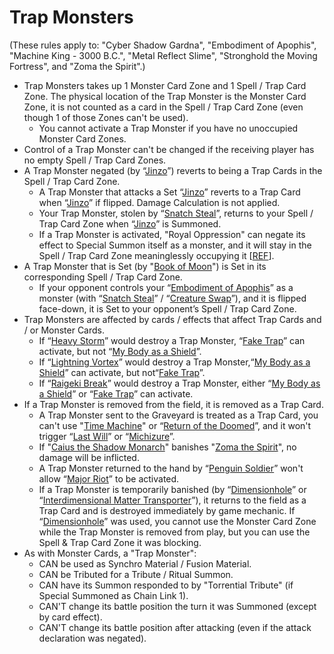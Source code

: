 # Trap Monsters

(These rules apply to: "Cyber Shadow Gardna", "Embodiment of Apophis", "Machine King - 3000 B.C.", "Metal Reflect Slime", "Stronghold the Moving Fortress", and "Zoma the Spirit".)

*   Trap Monsters takes up 1 Monster Card Zone and 1 Spell / Trap Card Zone. The physical location of the Trap Monster is the Monster Card Zone, it is not counted as a card in the Spell / Trap Card Zone (even though 1 of those Zones can't be used).
    *   You cannot activate a Trap Monster if you have no unoccupied Monster Card Zones.
*   Control of a Trap Monster can't be changed if the receiving player has no empty Spell / Trap Card Zones.
*   A Trap Monster negated (by “[Jinzo](https://yugioh.fandom.com/wiki/Jinzo)”) reverts to being a Trap Cards in the Spell / Trap Card Zone.
    *   A Trap Monster that attacks a Set “[Jinzo](https://yugioh.fandom.com/wiki/Jinzo)” reverts to a Trap Card when “[Jinzo](https://yugioh.fandom.com/wiki/Jinzo)” if flipped. Damage Calculation is not applied.
    *   Your Trap Monster, stolen by “[Snatch Steal](https://yugioh.fandom.com/wiki/Snatch_Steal)”, returns to your Spell / Trap Card Zone when “[Jinzo](https://yugioh.fandom.com/wiki/Jinzo)” is Summoned.
    *   If a Trap Monster is activated, "Royal Oppression" can negate its effect to Special Summon itself as a monster, and it will stay in the Spell / Trap Card Zone meaninglessly occupying it \[[REF](https://www.pojo.biz/board/showthread.php?p=14930312)\].
*   A Trap Monster that is Set (by "[Book of Moon](https://yugipedia.com/wiki/Book_of_Moon)") is Set in its corresponding Spell / Trap Card Zone.
    *   If your opponent controls your “[Embodiment of Apophis](https://yugipedia.com/wiki/Embodiment_of_Apophis)” as a monster (with “[Snatch Steal](https://yugioh.fandom.com/wiki/Snatch_Steal)” / “[Creature Swap](https://yugipedia.com/wiki/Creature_Swap)”), and it is flipped face-down, it is Set to your opponent’s Spell / Trap Card Zone.
*   Trap Monsters are affected by cards / effects that affect Trap Cards and / or Monster Cards.
    *   If “[Heavy Storm](https://yugipedia.com/wiki/Heavy_Storm)” would destroy a Trap Monster, “[Fake Trap](https://yugipedia.com/wiki/Fake_Trap)” can activate, but not “[My Body as a Shield](https://yugipedia.com/wiki/My_Body_as_a_Shield)”.
    *   If “[Lightning Vortex](https://yugipedia.com/wiki/Lightning_Vortex)” would destroy a Trap Monster,“[My Body as a Shield](https://yugipedia.com/wiki/My_Body_as_a_Shield)” can activate, but not“[Fake Trap](https://yugipedia.com/wiki/Fake_Trap)”.
    *   If “[Raigeki Break](https://yugipedia.com/wiki/Raigeki_Break)” would destroy a Trap Monster, either “[My Body as a Shield](https://yugipedia.com/wiki/My_Body_as_a_Shield)” or “[Fake Trap](https://yugipedia.com/wiki/Fake_Trap)” can activate.
*   If a Trap Monster is removed from the field, it is removed as a Trap Card.
    *   A Trap Monster sent to the Graveyard is treated as a Trap Card, you can't use "[Time Machine](https://yugipedia.com/wiki/Time_Machine)" or “[Return of the Doomed](https://yugipedia.com/wiki/Return_of_the_Doomed)”, and it won't trigger “[Last Will](https://yugipedia.com/wiki/Last_Will)” or “[Michizure](https://yugipedia.com/wiki/Michizure)”.
    *   If "[Caius the Shadow Monarch](https://yugipedia.com/wiki/Caius_the_Shadow_Monarch)" banishes "[Zoma the Spirit](https://yugipedia.com/wiki/Zoma_the_Spirit)", no damage will be inflicted.
    *   A Trap Monster returned to the hand by “[Penguin Soldier](https://yugipedia.com/wiki/Penguin_Soldier)” won't allow “[Major Riot](https://yugipedia.com/wiki/Major_Riot)” to be activated.
    *   If a Trap Monster is temporarily banished (by “[Dimensionhole](https://yugipedia.com/wiki/Dimensionhole)” or “[Interdimensional Matter Transporter](https://yugipedia.com/wiki/Interdimensional_Matter_Transporter)”), it returns to the field as a Trap Card and is destroyed immediately by game mechanic. If “[Dimensionhole](https://yugipedia.com/wiki/Dimensionhole)” was used, you cannot use the Monster Card Zone while the Trap Monster is removed from play, but you can use the Spell & Trap Card Zone it was blocking.
*   As with Monster Cards, a "Trap Monster":
    *   CAN be used as Synchro Material / Fusion Material.
    *   CAN be Tributed for a Tribute / Ritual Summon.
    *   CAN have its Summon responded to by "Torrential Tribute" (if Special Summoned as Chain Link 1).
    *   CAN'T change its battle position the turn it was Summoned (except by card effect).
    *   CAN'T change its battle position after attacking (even if the attack declaration was negated).
